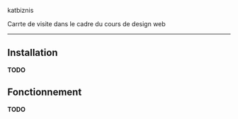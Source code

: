 katbiznis

Carrte de visite dans le cadre du cours de design web

***

## Installation


**TODO**

## Fonctionnement

**TODO**

